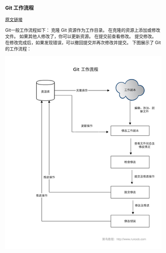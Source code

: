 
### Git 工作流程

[原文链接](http://www.runoob.com/git/git-workflow.html)

Git一般工作流程如下：
克隆 Git 资源作为工作目录。
在克隆的资源上添加或修改文件。
如果其他人修改了，你可以更新资源。
在提交前查看修改。
提交修改。
在修改完成后，如果发现错误，可以撤回提交并再次修改并提交。
下图展示了 Git 的工作流程：

![git-process](../images/git/git-process.png)